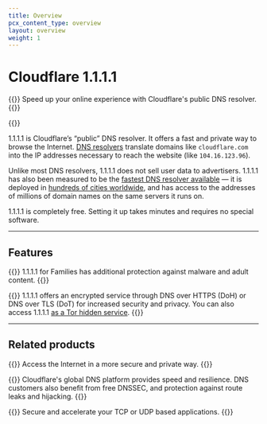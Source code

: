 ```yaml
---
title: Overview
pcx_content_type: overview
layout: overview
weight: 1
---
```


# Cloudflare 1.1.1.1

{{<description>}}
Speed up your online experience with Cloudflare's public DNS resolver.
{{</description>}}

{{<plan type="all">}}

1.1.1.1 is Cloudflare’s “public” DNS resolver. It offers a fast and private way to browse the Internet. [DNS resolvers](https://www.cloudflare.com/learning/dns/what-is-dns/) translate domains like `cloudflare.com` into the IP addresses necessary to reach the website (like `104.16.123.96`).

Unlike most DNS resolvers, 1.1.1.1 does not sell user data to advertisers. 1.1.1.1 has also been measured to be the [fastest DNS resolver available](https://www.dnsperf.com/#!dns-resolvers) — it is deployed in [hundreds of cities worldwide](https://www.cloudflare.com/network/), and has access to the addresses of millions of domain names on the same servers it runs on.

1.1.1.1 is completely free. Setting it up takes minutes and requires no special software.

---

## Features

{{<feature header="1.1.1.1 for Families" href="/1.1.1.1/setup/#1111-for-families">}}
1.1.1.1 for Families has additional protection against malware and adult content.
{{</feature>}}

{{<feature header="Encrypted service" href="/1.1.1.1/encryption/">}}
1.1.1.1 offers an encrypted service through DNS over HTTPS (DoH) or DNS over TLS (DoT) for increased security and privacy. You can also access 1.1.1.1 [as a Tor hidden service](/1.1.1.1/other-ways-to-use-1.1.1.1/dns-over-tor/).
{{</feature>}}

---

## Related products

{{<related header="WARP Client" href="/warp-client/" product="warp-client">}}
Access the Internet in a more secure and private way.
{{</related>}}

{{<related header="DNS" href="/dns/" product="dns">}}
Cloudflare's global DNS platform provides speed and resilience. DNS customers also benefit from free DNSSEC, and protection against route leaks and hijacking.
{{</related>}}

{{<related header="Cloudflare Spectrum" href="/spectrum/" product="spectrum">}}
Secure and accelerate your TCP or UDP based applications.
{{</related>}}
